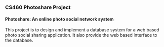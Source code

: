 ### CS460 Photoshare Project
#### Photoshare: An online photo social network system

This project is to design and implement a database system for a web based photo social sharing application. It also provide the web based interface to the database.
